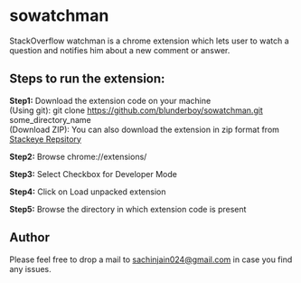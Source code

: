 sowatchman
==========

StackOverflow watchman is a chrome extension which lets user to watch a question and notifies him about a new comment or answer.

Steps to run the extension:
----------------------

<strong>Step1:</strong> Download the extension code on your machine <br/>
(Using git): git clone https://github.com/blunderboy/sowatchman.git some_directory_name <br/>
(Download ZIP): You can also download the extension in zip format from  [Stackeye Repsitory](https://github.com/blunderboy/sowatchman)

<strong>Step2:</strong> Browse chrome://extensions/

<strong>Step3:</strong> Select Checkbox for Developer Mode

<strong>Step4:</strong> Click on Load unpacked extension

<strong>Step5:</strong> Browse the directory in which extension code is present

Author
------------------------------

Please feel free to drop a mail to sachinjain024@gmail.com in case you find any issues.
